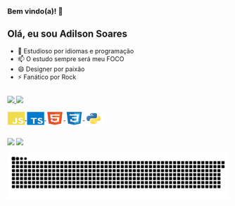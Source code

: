 ### Bem vindo(a)! 👋



## Olá, eu sou Adilson Soares
- 💬 Estudioso por idiomas e programação
- 📫 O estudo sempre será meu FOCO
- 😄 Designer por paixão
- ⚡ Fanático por Rock
##
 <div>
  <a href="https://github.com/soaresAdilson">
  <img height="160em" src="https://github-readme-stats.vercel.app/api?username=soaresAdilson&show_icons=true&theme=merko&include_all_commits=true&count_private=true"/>
  <img height="160em" src="https://github-readme-stats.vercel.app/api/top-langs/?username=soaresAdilson&layout=compact&langs_count=7&theme=merko"/>
</div>
  <div style="display: inline_block"><br>
  <img align="center" alt="Rafa-Js" height="30" width="40" src="https://raw.githubusercontent.com/devicons/devicon/master/icons/javascript/javascript-plain.svg">
  <img align="center" alt="Rafa-Ts" height="30" width="40" src="https://raw.githubusercontent.com/devicons/devicon/master/icons/typescript/typescript-plain.svg">

  <img align="center" alt="Rafa-HTML" height="30" width="40" src="https://raw.githubusercontent.com/devicons/devicon/master/icons/html5/html5-original.svg">
  <img align="center" alt="Rafa-CSS" height="30" width="40" src="https://raw.githubusercontent.com/devicons/devicon/master/icons/css3/css3-original.svg">
  <img align="center" alt="Rafa-Python" height="30" width="40" src="https://raw.githubusercontent.com/devicons/devicon/master/icons/python/python-original.svg">
  

 
</div>
 
 ##
<div> 
 
 
 	
  <a href = "o.soaresadilson@gmail.com"><img src="https://img.shields.io/badge/-Gmail-%23333?style=for-the-badge&logo=gmail&logoColor=white" target="_blank"></a>
  <a href="https://www.linkedin.com/in/soaresAdilson" target="_blank"><img src="https://img.shields.io/badge/-LinkedIn-%230077B5?style=for-the-badge&logo=linkedin&logoColor=white" target="_blank"></a> 
 
 
  ![Snake animation](https://github.com/soaresAdilson/soaresAdilson/blob/output/github-contribution-grid-snake.svg)
 
 
 
</div>
 
 
 
